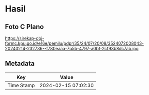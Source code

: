 # Hasil

## Foto C Plano

https://sirekap-obj-formc.kpu.go.id/e16e/pemilu/pdpr/35/24/07/20/08/3524072008043-20240214-232736--f780eaaa-7b5b-4797-a0bf-2cf93b8dc7ab.jpg


## Metadata

| Key        | Value               |
| ---------- | ------------------- |
| Time Stamp | 2024-02-15 07:02:30 |



